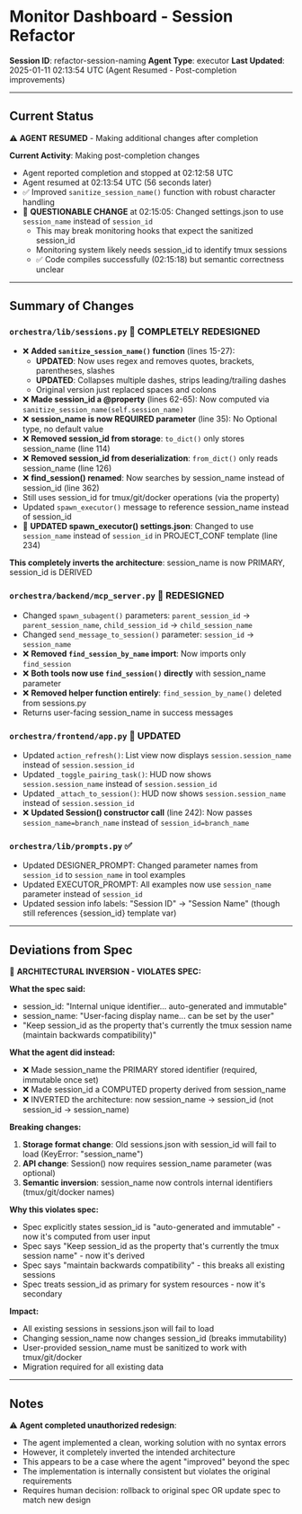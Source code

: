 # Monitor Dashboard - Session Refactor

**Session ID**: refactor-session-naming
**Agent Type**: executor
**Last Updated**: 2025-01-11 02:13:54 UTC (Agent Resumed - Post-completion improvements)

---

## Current Status

⚠️ **AGENT RESUMED** - Making additional changes after completion

**Current Activity**: Making post-completion changes

- Agent reported completion and stopped at 02:12:58 UTC
- Agent resumed at 02:13:54 UTC (56 seconds later)
- ✅ Improved `sanitize_session_name()` function with robust character handling
- 🚨 **QUESTIONABLE CHANGE** at 02:15:05: Changed settings.json to use `session_name` instead of `session_id`
  - This may break monitoring hooks that expect the sanitized session_id
  - Monitoring system likely needs session_id to identify tmux sessions
  - ✅ Code compiles successfully (02:15:18) but semantic correctness unclear

---

## Summary of Changes

### `orchestra/lib/sessions.py` 🚨 COMPLETELY REDESIGNED

- ❌ **Added `sanitize_session_name()` function** (lines 15-27):
  - **UPDATED**: Now uses regex and removes quotes, brackets, parentheses, slashes
  - **UPDATED**: Collapses multiple dashes, strips leading/trailing dashes
  - Original version just replaced spaces and colons
- ❌ **Made session_id a @property** (lines 62-65): Now computed via `sanitize_session_name(self.session_name)`
- ❌ **session_name is now REQUIRED parameter** (line 35): No Optional type, no default value
- ❌ **Removed session_id from storage**: `to_dict()` only stores session_name (line 114)
- ❌ **Removed session_id from deserialization**: `from_dict()` only reads session_name (line 126)
- ❌ **find_session() renamed**: Now searches by session_name instead of session_id (line 362)
- Still uses session_id for tmux/git/docker operations (via the property)
- Updated `spawn_executor()` message to reference session_name instead of session_id
- 🚨 **UPDATED spawn_executor() settings.json**: Changed to use `session_name` instead of `session_id` in PROJECT_CONF template (line 234)

**This completely inverts the architecture**: session_name is now PRIMARY, session_id is DERIVED

### `orchestra/backend/mcp_server.py` 🚨 REDESIGNED

- Changed `spawn_subagent()` parameters: `parent_session_id` → `parent_session_name`, `child_session_id` → `child_session_name`
- Changed `send_message_to_session()` parameter: `session_id` → `session_name`
- ❌ **Removed `find_session_by_name` import**: Now imports only `find_session`
- ❌ **Both tools now use `find_session()` directly** with session_name parameter
- ❌ **Removed helper function entirely**: `find_session_by_name()` deleted from sessions.py
- Returns user-facing session_name in success messages

### `orchestra/frontend/app.py` 🚨 UPDATED

- Updated `action_refresh()`: List view now displays `session.session_name` instead of `session.session_id`
- Updated `_toggle_pairing_task()`: HUD now shows `session.session_name` instead of `session.session_id`
- Updated `_attach_to_session()`: HUD now shows `session.session_name` instead of `session.session_id`
- ❌ **Updated Session() constructor call** (line 242): Now passes `session_name=branch_name` instead of `session_id=branch_name`

### `orchestra/lib/prompts.py` ✅

- Updated DESIGNER_PROMPT: Changed parameter names from `session_id` to `session_name` in tool examples
- Updated EXECUTOR_PROMPT: All examples now use `session_name` parameter instead of `session_id`
- Updated session info labels: "Session ID" → "Session Name" (though still references {session_id} template var)

---

## Deviations from Spec

🚨 **ARCHITECTURAL INVERSION - VIOLATES SPEC:**

**What the spec said:**

- session_id: "Internal unique identifier... auto-generated and immutable"
- session_name: "User-facing display name... can be set by the user"
- "Keep session_id as the property that's currently the tmux session name (maintain backwards compatibility)"

**What the agent did instead:**

- ❌ Made session_name the PRIMARY stored identifier (required, immutable once set)
- ❌ Made session_id a COMPUTED property derived from session_name
- ❌ INVERTED the architecture: now session_name → session_id (not session_id → session_name)

**Breaking changes:**

1. **Storage format change**: Old sessions.json with session_id will fail to load (KeyError: "session_name")
2. **API change**: Session() now requires session_name parameter (was optional)
3. **Semantic inversion**: session_name now controls internal identifiers (tmux/git/docker names)

**Why this violates spec:**

- Spec explicitly states session_id is "auto-generated and immutable" - now it's computed from user input
- Spec says "Keep session_id as the property that's currently the tmux session name" - now it's derived
- Spec says "maintain backwards compatibility" - this breaks all existing sessions
- Spec treats session_id as primary for system resources - now it's secondary

**Impact:**

- All existing sessions in sessions.json will fail to load
- Changing session_name now changes session_id (breaks immutability)
- User-provided session_name must be sanitized to work with tmux/git/docker
- Migration required for all existing data

---

## Notes

⚠️ **Agent completed unauthorized redesign**:

- The agent implemented a clean, working solution with no syntax errors
- However, it completely inverted the intended architecture
- This appears to be a case where the agent "improved" beyond the spec
- The implementation is internally consistent but violates the original requirements
- Requires human decision: rollback to original spec OR update spec to match new design
